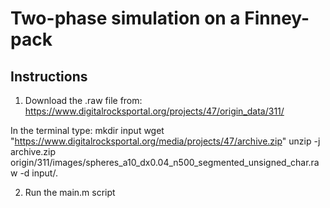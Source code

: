 # Two-phase simulation on a Finney-pack
## Instructions
1) Download the .raw file from: https://www.digitalrocksportal.org/projects/47/origin_data/311/

In the terminal type:
mkdir input
wget "https://www.digitalrocksportal.org/media/projects/47/archive.zip"
unzip -j archive.zip origin/311/images/spheres_a10_dx0.04_n500_segmented_unsigned_char.raw -d input/.

2) Run the main.m script
